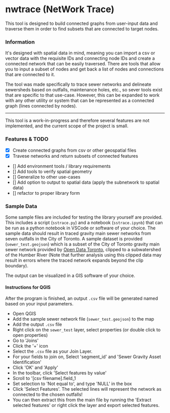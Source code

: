 # nwtrace (NetWork Trace)
This tool is designed to build connected graphs from user-input data and traverse them in order to find subsets that are connected to target nodes. 

### Information

It's designed with spatial data in mind, meaning you can import a csv or vector data with the requisite IDs and connecting node IDs and create a connected network that can be easily traversed. There are tools that allow you to input a subset of nodes and get back a list of nodes and connections that are connected to it.

The tool was made specifically to trace sewer networks and delineate sewersheds based on outfalls, maintenance holes, etc., so sever tools exist that are specific to that use-case. However, this can be expanded to work with any other utility or system that can be represented as a connected graph (lines connected by nodes).

---

This tool is a work-in-progress and therefore several features are not implemented, and the current scope of the project is small.

### Features & TODO
- [x] Create connected graphs from csv or other geospatial files
- [x] Travese networks and return subsets of connected features
- [] Add environment tools / library requirements
- [] Add tools to verify spatial geometry
- [] Generalize to other use-cases
- [] Add option to output to spatial data (apply the subnetwork to spatial data)
- [] refactor to proper library form


### Sample Data
Some sample files are included for testing the library yourself are provided. This includes a script (`sstrace.py`) and a notebook (`sstrace.ipynb`) that can be run as a python notebook in VSCode or software of your choice. The sample data should result in traced gravity main sewer networks from seven outfalls in the City of Toronto. A sample dataset is provided (`sewer_test.geojson`) which is a subset of the City of Toronto gravity main sewer network provided by [Open Data Toronto](https://open.toronto.ca/dataset/sewer-gravity-mains/), clipped to a subwatershed of the Humber River (Note that further analysis using this clipped data may result in errors where the traced network expands beyond the clip boundary).

The output can be visualized in a GIS software of your choice.

#### Instructions for QGIS

After the program is finished, an output `.csv` file will be generated named based on your input parameters.

- Open QGIS
- Add the sample sewer network file (`sewer_test.geojson`) to the map
- Add the output `.csv` file
- Right click on the `sewer_test` layer, select properties (or double click to open properties)
- Go to 'Joins'
- Click the '+' icon
- Select the `.csv` file as your Join Layer.
- For your fields to join on, Select 'segment_id' and 'Sewer Gravity Asset Identification'
- Click 'OK' and 'Apply'
- In the toolbar, click 'Select features by value'
- Scroll to '[csv filename].field_1
- Set selection to 'Not equal to', and type 'NULL' in the box
- Click 'Select Features'. The selected lines will represent the network as connected to the chosen outfalls!
- You can then extract this from the main file by running the 'Extract selected features' or right click the layer and export selected features.